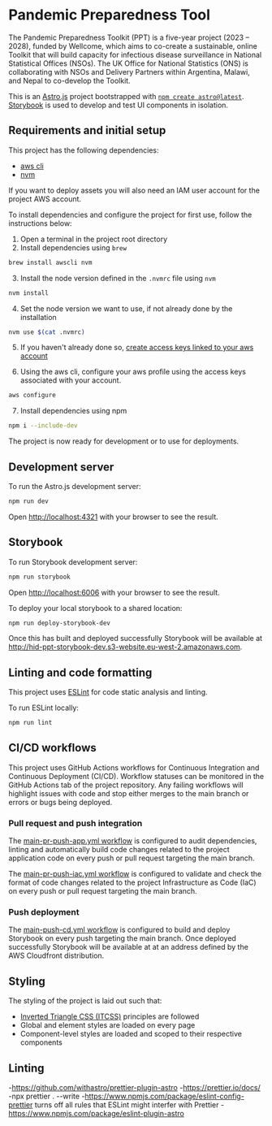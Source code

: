 # Pandemic Preparedness Tool

The Pandemic Preparedness Toolkit (PPT) is a five-year project (2023 – 2028), funded by Wellcome, which aims to co-create a sustainable, online Toolkit that will build capacity for infectious disease surveillance in National Statistical Offices (NSOs). The UK Office for National Statistics (ONS) is collaborating with NSOs and Delivery Partners within Argentina, Malawi, and Nepal to co-develop the Toolkit.

This is an [Astro.js](https://astro.build/) project bootstrapped with [`npm create astro@latest`](https://docs.astro.build/en/tutorial/1-setup/2/). [Storybook](https://storybook.js.org/docs/get-started/frameworks/react-vite) is used to develop and test UI components in isolation.

## Requirements and initial setup

This project has the following dependencies:

- [aws cli](https://aws.amazon.com/cli/)
- [nvm](https://github.com/nvm-sh/nvm)

If you want to deploy assets you will also need an IAM user account for the project AWS account.

To install dependencies and configure the project for first use, follow the instructions below:

1. Open a terminal in the project root directory
2. Install dependencies using `brew`

```bash
brew install awscli nvm
```

3. Install the node version defined in the `.nvmrc` file using `nvm`

```bash
nvm install
```

4. Set the node version we want to use, if not already done by the installation

```bash
nvm use $(cat .nvmrc)
```

5. If you haven't already done so, [create access keys linked to your aws account](https://docs.aws.amazon.com/IAM/latest/UserGuide/access-key-self-managed.html)

6. Using the aws cli, configure your aws profile using the access keys associated with your account.

```bash
aws configure
```

7. Install dependencies using npm

```bash
npm i --include-dev
```

The project is now ready for development or to use for deployments.

## Development server

To run the Astro.js development server:

```bash
npm run dev
```

Open [http://localhost:4321](http://localhost:4321) with your browser to see the result.

## Storybook

To run Storybook development server:

```bash
npm run storybook
```

Open [http://localhost:6006](http://localhost:6006) with your browser to see the result.

To deploy your local storybook to a shared location:

```bash
npm run deploy-storybook-dev
```

Once this has built and deployed successfully Storybook will be available at http://hid-ppt-storybook-dev.s3-website.eu-west-2.amazonaws.com.

## Linting and code formatting

This project uses [ESLint](https://eslint.org/) for code static analysis and linting.

To run ESLint locally:

```bash
npm run lint
```

## CI/CD workflows

This project uses GitHub Actions workflows for Continuous Integration and Continuous Deployment (CI/CD). Workflow statuses can be monitored in the GitHub Actions tab of the project repository. Any failing workflows will highlight issues with code and stop either merges to the main branch or errors or bugs being deployed.

### Pull request and push integration

The [main-pr-push-app.yml workflow](./.github/workflows/main-pr-push-app.yml) is configured to audit dependencies, linting and automatically build code changes related to the project application code on every push or pull request targeting the main branch.

The [main-pr-push-iac.yml workflow](./.github/workflows/main-pr-push-iac.yml) is configured to validate and check the format of code changes related to the project Infrastructure as Code (IaC) on every push or pull request targeting the main branch.

### Push deployment

The [main-push-cd.yml workflow](./.github/workflows/main-push-cd.yml) is configured to build and deploy Storybook on every push targeting the main branch. Once deployed successfully Storybook will be available at at an address defined by the AWS Cloudfront distribution.

## Styling

The styling of the project is laid out such that:

- [Inverted Triangle CSS (ITCSS)](https://www.freecodecamp.org/news/managing-large-s-css-projects-using-the-inverted-triangle-architecture-3c03e4b1e6df/) principles are followed
- Global and element styles are loaded on every page
- Component-level styles are loaded and scoped to their respective components

## Linting

-https://github.com/withastro/prettier-plugin-astro -https://prettier.io/docs/
-npx prettier . --write
-https://www.npmjs.com/package/eslint-config-prettier turns off all rules that ESLint might interfer with Prettier
-https://www.npmjs.com/package/eslint-plugin-astro

